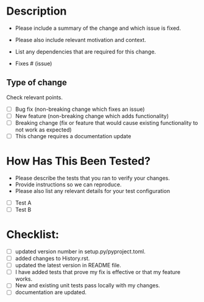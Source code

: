 # Description

- Please include a summary of the change and which issue is fixed.
- Please also include relevant motivation and context.
- List any dependencies that are required for this change.


- Fixes # (issue)
## Type of change

Check relevant points.

- [ ] Bug fix (non-breaking change which fixes an issue)
- [ ] New feature (non-breaking change which adds functionality)
- [ ] Breaking change (fix or feature that would cause existing functionality to not work as expected)
- [ ] This change requires a documentation update

# How Has This Been Tested?

- Please describe the tests that you ran to verify your changes.
- Provide instructions so we can reproduce.
- Please also list any relevant details for your test configuration

- [ ] Test A
- [ ] Test B

# Checklist:

- [ ] updated version number in setup.py/pyproject.toml.
- [ ] added changes to History.rst.
- [ ] updated the latest version in README file.
- [ ] I have added tests that prove my fix is effective or that my feature works.
- [ ] New and existing unit tests pass locally with my changes.
- [ ] documentation are updated.
